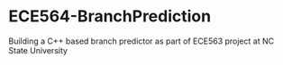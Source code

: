 # ECE564-BranchPrediction
Building a C++ based branch predictor as part of ECE563 project at NC State University
